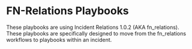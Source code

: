 # FN-Relations Playbooks
These playbooks are using Incident Relations 1.0.2 (AKA fn_relations). These playbooks are specifically designed to move from the fn_relations workflows to playbooks within an incident.
